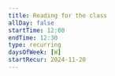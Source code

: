 ```yaml
---
title: Reading for the class
allDay: false
startTime: 12:00
endTime: 12:30
type: recurring
daysOfWeek: [W]
startRecur: 2024-11-20
---
```

